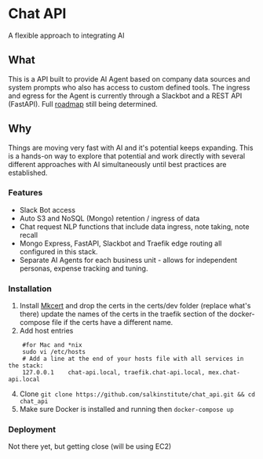 # Chat API
A flexible approach to integrating AI

## What
This is a API built to provide AI Agent based on company data sources and system prompts who also has access to custom defined tools.
The ingress and egress for the Agent is currently through a Slackbot and a REST API (FastAPI). 
Full [roadmap](https://github.com/salkinstitute/chat_api/edit/main/planning.md) still being determined.

## Why
Things are moving very fast with AI and it's potential keeps expanding.  This is a hands-on way to explore that potential and work directly with several different approaches with AI simultaneously until best practices are established.


### Features
- Slack Bot access
- Auto S3 and NoSQL (Mongo) retention / ingress of data
- Chat request NLP functions that include data ingress, note taking, note recall
- Mongo Express, FastAPI, Slackbot and Traefik edge routing all configured in this stack.
- Separate AI Agents for each business unit - allows for independent personas, expense tracking and tuning.
    
    
### Installation
1. Install [Mkcert](https://github.com/FiloSottile/mkcert) and drop the certs in the certs/dev folder (replace what's there) update the names of the certs in the traefik section of the docker-compose file if the certs have a different name.
2. Add host entries
    
```
    #for Mac and *nix
    sudo vi /etc/hosts
    # Add a line at the end of your hosts file with all services in the stack:
    127.0.0.1    chat-api.local, traefik.chat-api.local, mex.chat-api.local

```

4. Clone `git clone https://github.com/salkinstitute/chat_api.git && cd chat_api`
5. Make sure Docker is installed and running then `docker-compose up`
   
### Deployment
Not there yet, but getting close 
(will be using EC2)

